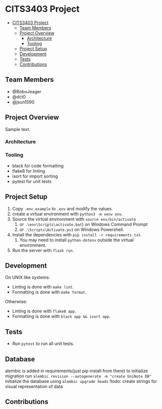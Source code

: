 # CITS3403 Project

- [CITS3403 Project](#cits3403-project)
    - [Team Members](#team-members)
    - [Project Overview](#project-overview)
        - [Architecture](#architecture)
        - [Tooling](#tooling)
    - [Project Setup](#project-setup)
    - [Development](#development)
    - [Tests](#tests)
    - [Contributions](#contributions)

## Team Members

- @BoboJeager
- @dct0
- @jsun1590

## Project Overview

Sample text.

### Architecture

### Tooling

- black for code formatting
- flake8 for linting
- isort for import sorting
- pytest for unit tests

## Project Setup

1. Copy `.env.example` to `.env` and modify the values.
2. create a virtual environment with `python3 -m venv env`.
3. Source the virtual environment with `source env/bin/activate`
    1. or `.\env\Scripts\activate.bat`) on Windows Command Prompt
    2. or `.\Scripts\Activate.ps1` on Windows Powershell.
4. Install the dependencies with `pip install -r requirements.txt`.
    1. You may need to install `python-dotenv` outside the virtual environment.
5. Run the server with `flask run`.

## Development

On UNIX like systems:

- Linting is done with `make lint`.
- Formatting is done with `make format`.

Otherwise:

- Linting is done with `flake8 app`.
- Formatting is done with `black app && isort app`.

## Tests

- Run `pytest` to run all unit tests.

## Database
alembic is added in requirements(just pip install from there)
to initialize migration run `alembic revision --autogenerate -m "create UniNote DB"`
initialize the database using `alembic upgrade heads`
  !todo:
  create strings for visual representation of data

## Contributions
